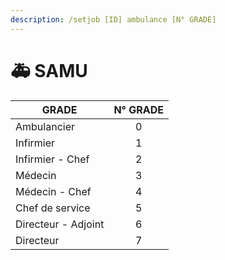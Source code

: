 ```yaml
---
description: /setjob [ID] ambulance [N° GRADE]
---
```


# 🚑 SAMU

| GRADE               | N° GRADE |
| ------------------- | :------: |
| Ambulancier         |     0    |
| Infirmier           |     1    |
| Infirmier - Chef    |     2    |
| Médecin             |     3    |
| Médecin - Chef      |     4    |
| Chef de service     |     5    |
| Directeur - Adjoint |     6    |
| Directeur           |     7    |
